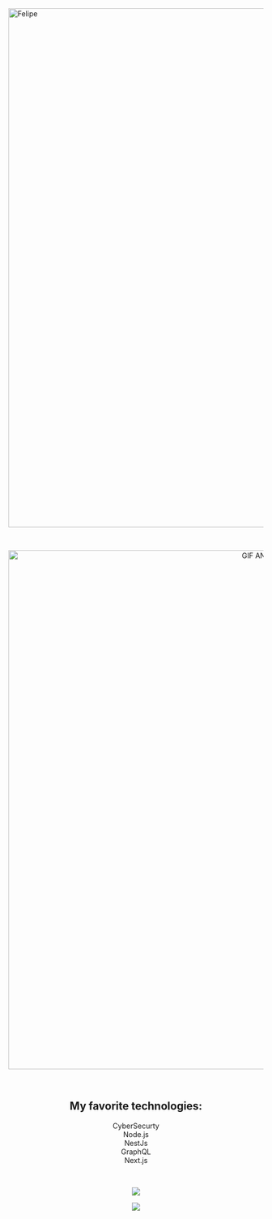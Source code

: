 <img width="1000" height="1024" alt="Felipe" src="https://github.com/user-attachments/assets/0c1d7a47-0b2e-4496-a33a-89e4298443d7" />

<br /> <!-- espaço entre a primeira imagem e o GIF -->

<p align="center">
  <img width="1000" height="1024" alt="GIF ANIMADO" src="https://github.com/user-attachments/assets/4a6e183b-a8ac-483b-9d1f-eb5dcdfaa369" />
</p>


<br />

<h2 align="center">My favorite technologies:</h2>
<p align="center">
  CyberSecurty<br/>
  Node.js<br/>
  NestJs<br/>
  GraphQL<br/>
  Next.js
</p>

<br />

<p align="center">
  <img src="https://github-readme-stats.vercel.app/api?username=Felipe42578468&show_icons=true&theme=radical" />
</p>

<p align="center">
  <img src="https://streak-stats.demolab.com?user=Felipe42578468&theme=radical&hide_border=true" />
</p>


